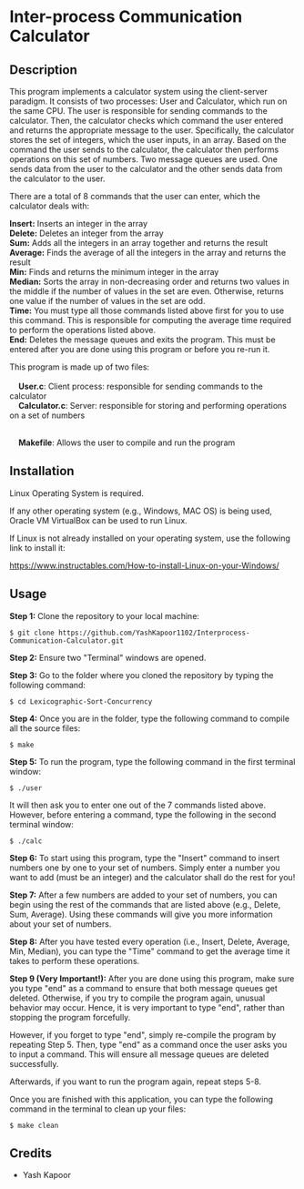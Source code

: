# Inter-process Communication Calculator

## Description

This program implements a calculator system using the client-server paradigm. It consists of two
processes: User and Calculator, which run on the same CPU. The user is responsible for sending
commands to the calculator. Then, the calculator checks which command the user entered and returns
the appropriate message to the user. Specifically, the calculator stores the set of integers, which
the user inputs, in an array. Based on the command the user sends to the calculator, the
calculator then performs operations on this set of numbers. Two message queues are used. One 
sends data from the user to the calculator and the other sends data from the calculator to 
the user.

There are a total of 8 commands that the user can enter, which the calculator deals with:

**Insert:** Inserts an integer in the array<br>
**Delete:** Deletes an integer from the array<br>
**Sum:** Adds all the integers in an array together and returns the result<br>
**Average:** Finds the average of all the integers in the array and returns the result<br>
**Min:** Finds and returns the minimum integer in the array<br>
**Median:** Sorts the array in non-decreasing order and returns two values in the middle 
	if the number of values in the set are even. Otherwise, returns one value if 
	the number of values in the set are odd.<br>
**Time:** You must type all those commands listed above first for you to use this command. This is 
      responsible for computing the average time required to perform the operations listed
      above.<br>
**End:** Deletes the message queues and exits the program. This must be entered after you are 
     done using this program or before you re-run it. 
  
This program is made up of two files:<br><br>
&nbsp;&nbsp;&nbsp;&nbsp;**User.c**: 		Client process: responsible for sending commands to the calculator<br>
&nbsp;&nbsp;&nbsp;&nbsp;**Calculator.c**: 	Server: responsible for storing and performing operations on a set of numbers<br><br>

&nbsp;&nbsp;&nbsp;&nbsp;**Makefile**:	Allows the user to compile and run the program

## Installation

Linux Operating System is required. 

If any other operating system (e.g., Windows, MAC OS) is being used, Oracle VM VirtualBox can be used to run Linux.

If Linux is not already installed on your operating system, use the following link to install it:

https://www.instructables.com/How-to-install-Linux-on-your-Windows/

## Usage
**Step 1:** Clone the repository to your local machine:
```
$ git clone https://github.com/YashKapoor1102/Interprocess-Communication-Calculator.git
```

**Step 2:** Ensure two "Terminal" windows are opened.

**Step 3:** Go to the folder where you cloned the repository by typing the following command:
```
$ cd Lexicographic-Sort-Concurrency
```

**Step 4:** Once you are in the folder, type the following command to compile all the source files:

	$ make

**Step 5:** To run the program, type the following command in the first terminal window:
```
$ ./user
```

It will then ask you to enter one out of the 7 commands listed above. However, before 
entering a command, type the following in the second terminal window:

```
$ ./calc
```

**Step 6:** To start using this program, type the "Insert" command to insert numbers one by one
	to your set of numbers. Simply enter a number you want to add (must be an integer)
	and the calculator shall do the rest for you! 

**Step 7:** After a few numbers are added to your set of numbers, you can begin using the rest
	of the commands that are listed above (e.g., Delete, Sum, Average). Using these 
	commands will give you more information about your set of numbers.

**Step 8:** After you have tested every operation (i.e., Insert, Delete, Average, Min, Median), you 
	can type the "Time" command to get the average time it takes to perform these
	operations.

**Step 9 (Very Important!):** After you are done using this program, make sure you type "end" 
			  as a command to ensure that both message queues get deleted. Otherwise, 
			  if you try to compile the program again, unusual behavior may occur. 
			  Hence, it is very important to type "end", rather than stopping the 
			  program forcefully. 

However, if you forget to type "end", simply re-compile the program
by repeating Step 5. Then, type "end" as a command once the user 
asks you to input a command. This will ensure all message queues 
are deleted successfully. 

Afterwards, if you want to run the program again, repeat steps 5-8. 


Once you are finished with this application, you can type the following command in the terminal to clean up your files:
```
$ make clean
```

## Credits
- Yash Kapoor 
